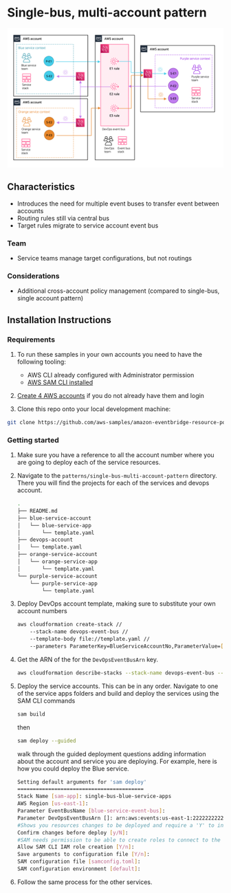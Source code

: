 # Single-bus, multi-account pattern

![Multi-bus, multi-account pattern](../../docs/images/single-bus-multi-account.png "Multi-bus, multi-account pattern")

## Characteristics

- Introduces the need for multiple event buses to transfer event between accounts
- Routing rules still via central bus
- Target rules migrate to service account event bus

### Team

- Service teams manage target configurations, but not routings

### Considerations

- Additional cross-account policy management (compared to single-bus, single account pattern)

## Installation Instructions

### Requirements

1. To run these samples in your own accounts you need to have the following tooling:

    - AWS CLI already configured with Administrator permission
    - [AWS SAM CLI installed](https://docs.aws.amazon.com/serverless-application-model/latest/developerguide/serverless-sam-cli-install.html)

2. [Create 4 AWS accounts](https://portal.aws.amazon.com/gp/aws/developer/registration/index.html) if you do not already have them and login

3. Clone this repo onto your local development machine:

``` bash
git clone https://github.com/aws-samples/amazon-eventbridge-resource-policy-samples
```

### Getting started

1. Make sure you have a reference to all the account number where you are going to deploy each of the service resources.
1. Navigate to the `patterns/single-bus-multi-account-pattern` directory. There you will find the projects for each of the services and devops account.

    ``` bash
    .
    ├── README.md
    ├── blue-service-account
    │   └── blue-service-app
    │       └── template.yaml
    ├── devops-account
    │   └── template.yaml
    ├── orange-service-account
    │   └── orange-service-app
    │       └── template.yaml
    └── purple-service-account
        └── purple-service-app
            └── template.yaml
    ```

1. Deploy DevOps account template, making sure to substitute your own account numbers

    ``` bash
    aws cloudformation create-stack //
        --stack-name devops-event-bus //
        --template-body file://template.yaml //
        --parameters ParameterKey=BlueServiceAccountNo,ParameterValue=[22222222222] ParameterKey=PurpleServiceAccountNo,ParameterValue=[333333333333] ParameterKey=OrangeServiceAccountNo,ParameterValue=[444444444444]
    ```

1. Get the ARN of the for the `DevOpsEventBusArn` key.

    ``` bash
    aws cloudformation describe-stacks --stack-name devops-event-bus --query 'Stacks[0]'.Outputs
    ```

1. Deploy the service accounts. This can be in any order. Navigate to one of the service apps folders and build and deploy the services using the SAM CLI commands

    ``` bash
    sam build
    ```

    then

    ``` bash
    sam deploy --guided
    ```

    walk through the guided deployment questions adding information about the account and service you are deploying. For example, here is how you could deploy the Blue service.

    ``` bash
    Setting default arguments for 'sam deploy'
    =========================================
    Stack Name [sam-app]: single-bus-blue-service-apps
    AWS Region [us-east-1]:
    Parameter EventBusName [blue-service-event-bus]:
    Parameter DevOpsEventBusArn []: arn:aws:events:us-east-1:222222222222:event-bus/devops-event-bus
    #Shows you resources changes to be deployed and require a 'Y' to initiate deploy
    Confirm changes before deploy [y/N]:
    #SAM needs permission to be able to create roles to connect to the resources in your template
    Allow SAM CLI IAM role creation [Y/n]:
    Save arguments to configuration file [Y/n]:
    SAM configuration file [samconfig.toml]:
    SAM configuration environment [default]:
    ```

1. Follow the same process for the other services.
